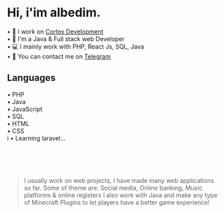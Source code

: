 <h1>Hi, i'im albedim.</h1>

• 💼 I work on [Cortex Development](https://discord.gg/c9zt6Tbv)<br>
• 📑 I'm a Java & Full stack web Developer<br>
• 💻 I mainly work with PHP, React Js, SQL, Java<br>
• 💭 You can contact me on [Telegram](https://t.me/albedim)<br>

<h2>Languages</h2>
  • PHP<br>
  • Java<br>
  • JavaScript<br>
  • SQL<br>
  • HTML<br>
  • CSS<br>ì
  • Learning laravel...<br><br><br><br><br>
  
> I usually work on web projects, I have made many web applications so far. Some of theme are:
Social media, 
Online banking, 
Music platforms &
online registers
> I also work with Java and make any type of Minecraft Plugins to let players have a better game experience!
